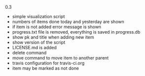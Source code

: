 0.3

- simple visualization script
- numbers of items done today and yesterday are shown
- if item is not added error message is shown
- progress.txt file is removed, everything is saved in progress.db
- show pk and title when adding new item
- show version of the script
- LICENSE.md is added
- delete command
- move command to move item to another parent
- travis configuration for travis-ci.org
- item may be marked as not done
